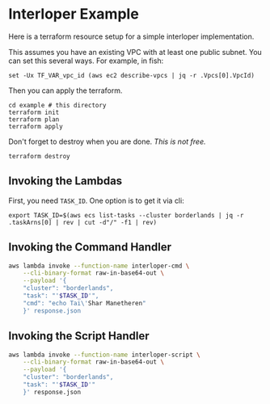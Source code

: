 # Interloper Example

Here is a terraform resource setup for a simple interloper implementation.

This assumes you have an existing VPC with at least one public subnet. You can set this several ways. For example, in fish:

    set -Ux TF_VAR_vpc_id (aws ec2 describe-vpcs | jq -r .Vpcs[0].VpcId)

Then you can apply the terraform.

    cd example # this directory
    terraform init
    terraform plan
    terraform apply

Don't forget to destroy when you are done. *This is not free.*

    terraform destroy

## Invoking the Lambdas

First, you need `TASK_ID`. One option is to get it via cli:

    export TASK_ID=$(aws ecs list-tasks --cluster borderlands | jq -r .taskArns[0] | rev | cut -d"/" -f1 | rev)

## Invoking the Command Handler

``` sh
aws lambda invoke --function-name interloper-cmd \
    --cli-binary-format raw-in-base64-out \
    --payload '{
    "cluster": "borderlands",
    "task": "'$TASK_ID'",
    "cmd": "echo Tai\'Shar Manetheren"
    }' response.json
```

## Invoking the Script Handler

``` sh
aws lambda invoke --function-name interloper-script \
    --cli-binary-format raw-in-base64-out \
    --payload '{
    "cluster": "borderlands",
    "task": "'$TASK_ID'"
    }' response.json
```

